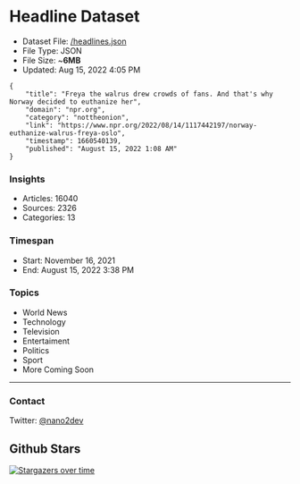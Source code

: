 # Headline Dataset

- Dataset File: [/headlines.json](https://raw.githubusercontent.com/fwd/news/master/headlines.json) 
- File Type: JSON
- File Size: ~**6MB**
- Updated: Aug 15, 2022 4:05 PM

```
{
    "title": "Freya the walrus drew crowds of fans. And that's why Norway decided to euthanize her",
    "domain": "npr.org",
    "category": "nottheonion",
    "link": "https://www.npr.org/2022/08/14/1117442197/norway-euthanize-walrus-freya-oslo",
    "timestamp": 1660540139,
    "published": "August 15, 2022 1:08 AM"
}
```

### Insights

- Articles: 16040
- Sources: 2326
- Categories: 13

### Timespan

- Start: November 16, 2021
- End: August 15, 2022 3:38 PM

### Topics

- World News
- Technology
- Television
- Entertaiment
- Politics
- Sport
- More Coming Soon

---

### Contact 

Twitter: [@nano2dev](https://twitter.com/nano2dev)

## Github Stars

[![Stargazers over time](https://starchart.cc/fwd/news.svg)](https://starchart.cc/fwd/news)
	
